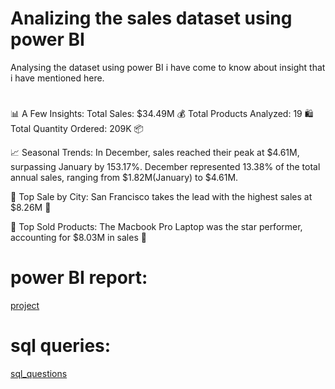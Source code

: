 
# Analizing the sales dataset using power BI
Analysing the dataset using power BI i have come to know about insight that i have mentioned here.

#    
📊 A Few Insights:
Total Sales: $34.49M 💰 
Total Products Analyzed: 19 🛍️
Total Quantity Ordered: 209K 📦

📈 Seasonal Trends:
In December, sales reached their peak at $4.61M, surpassing January by 153.17%. December represented 13.38% of the total annual sales, ranging from $1.82M(January) to $4.61M.

🚀 Top Sale by City:
San Francisco takes the lead with the highest sales at $8.26M 🌉

🚀 Top Sold Products:
The Macbook Pro Laptop was the star performer, accounting for $8.03M in sales 🌟
# power BI report:
[project](https://github.com/Vara9/sales_analysis/blob/main/sales%20%20Power%20_BI%20project/BI%20report%20on%20sales%20dataset.pbix)

# sql queries:
[sql_questions](https://github.com/Vara9/sales_analysis/blob/main/sales%20%20Power%20_BI%20project/sql%20queries%20based%20on%20sales%20dataset.sql)
